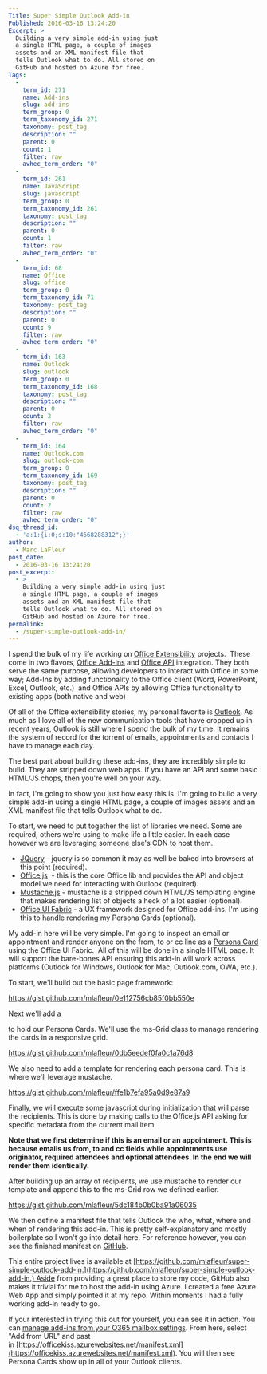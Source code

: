 ```yaml
---
Title: Super Simple Outlook Add-in
Published: 2016-03-16 13:24:20
Excerpt: >
  Building a very simple add-in using just
  a single HTML page, a couple of images
  assets and an XML manifest file that
  tells Outlook what to do. All stored on
  GitHub and hosted on Azure for free.
Tags:
  - 
    term_id: 271
    name: Add-ins
    slug: add-ins
    term_group: 0
    term_taxonomy_id: 271
    taxonomy: post_tag
    description: ""
    parent: 0
    count: 1
    filter: raw
    avhec_term_order: "0"
  - 
    term_id: 261
    name: JavaScript
    slug: javascript
    term_group: 0
    term_taxonomy_id: 261
    taxonomy: post_tag
    description: ""
    parent: 0
    count: 1
    filter: raw
    avhec_term_order: "0"
  - 
    term_id: 68
    name: Office
    slug: office
    term_group: 0
    term_taxonomy_id: 71
    taxonomy: post_tag
    description: ""
    parent: 0
    count: 9
    filter: raw
    avhec_term_order: "0"
  - 
    term_id: 163
    name: Outlook
    slug: outlook
    term_group: 0
    term_taxonomy_id: 168
    taxonomy: post_tag
    description: ""
    parent: 0
    count: 2
    filter: raw
    avhec_term_order: "0"
  - 
    term_id: 164
    name: Outlook.com
    slug: outlook-com
    term_group: 0
    term_taxonomy_id: 169
    taxonomy: post_tag
    description: ""
    parent: 0
    count: 2
    filter: raw
    avhec_term_order: "0"
dsq_thread_id:
  - 'a:1:{i:0;s:10:"4668288312";}'
author:
  - Marc LaFleur
post_date:
  - 2016-03-16 13:24:20
post_excerpt:
  - >
    Building a very simple add-in using just
    a single HTML page, a couple of images
    assets and an XML manifest file that
    tells Outlook what to do. All stored on
    GitHub and hosted on Azure for free.
permalink:
  - /super-simple-outlook-add-in/
---
```

I spend the bulk of my life working on <a href="http://dev.office.com">Office Extensibility</a> projects.  These come in two flavors, <a href="https://msdn.microsoft.com/en-us/library/office/jj220060.aspx">Office Add-ins</a> and <a href="http://dev.office.com/chooseapiendpoint">Office API</a> integration. They both serve the same purpose, allowing developers to interact with Office in some way; Add-Ins by adding functionality to the Office client (Word, PowerPoint, Excel, Outlook, etc.)  and Office APIs by allowing Office functionality to existing apps (both native and web)

Of all of the Office extensibility stories, my personal favorite is <a href="http://dev.outlook.com">Outlook</a>. As much as I love all of the new communication tools that have cropped up in recent years, Outlook is still where I spend the bulk of my time. It remains the system of record for the torrent of emails, appointments and contacts I have to manage each day.

The best part about building these add-ins, they are incredibly simple to build. They are stripped down web apps. If you have an API and some basic HTML/JS chops, then you're well on your way.

In fact, I'm going to show you just how easy this is. I'm going to build a very simple add-in using a single HTML page, a couple of images assets and an XML manifest file that tells Outlook what to do.

To start, we need to put together the list of libraries we need. Some are required, others we're using to make life a little easier. In each case however we are leveraging someone else's CDN to host them.

<ul>
<li><a href="http://jquery.com/">JQuery</a> - jquery is so common it may as well be baked into browsers at this point (required).</li>
<li><a href="https://msdn.microsoft.com/en-us/library/office/fp142185.aspx">Office.js</a>  - this is the core Office lib and provides the API and object model we need for interacting with Outlook (required).</li>
<li><a href="https://github.com/janl/mustache.js">Mustache.js</a> - mustache is a stripped down HTML/JS templating engine that makes rendering list of objects a heck of a lot easier (optional).</li>
<li><a href="http://dev.office.com/fabric">Office UI Fabric</a> - a UX framework designed for Office add-ins. I'm using this to handle rendering my Persona Cards (optional).</li>
</ul>

My add-in here will be very simple. I'm going to inspect an email or appointment and render anyone on the from, to or cc line as a <a href="http://dev.office.com/fabric/components/personacard">Persona Card</a> using the Office UI Fabric.  All of this will be done in a single HTML page. It will support the bare-bones API ensuring this add-in will work across platforms (Outlook for Windows, Outlook for Mac, Outlook.com, OWA, etc.).

To start, we'll build out the basic page framework:

https://gist.github.com/mlafleur/0e112756cb85f0bb550e

Next we'll add a

<div> to hold our Persona Cards. We'll use the ms-Grid class to manage rendering the cards in a responsive grid.

https://gist.github.com/mlafleur/0db5eedef0fa0c1a76d8

We also need to add a template for rendering each persona card. This is where we'll leverage mustache.

https://gist.github.com/mlafleur/ffe1b7efa95a0d9e87a9

Finally, we will execute some javascript during initialization that will parse the recipients. This is done by making calls to the Office.js API asking for specific metadata from the current mail item.

__Note that we first determine if this is an email or an appointment. This is because emails us from, to and cc fields while appointments use originator, required attendees and optional attendees. In the end we will render them identically.__

After building up an array of recipients, we use mustache to render our template and append this to the ms-Grid row we defined earlier.

https://gist.github.com/mlafleur/5dc184b0b0ba91a06035

We then define a manifest file that tells Outlook the who, what, where and when of rendering this add-in. This is pretty self-explanatory and mostly boilerplate so I won't go into detail here. For reference however, you can see the finished manifest on [GitHub](https://github.com/mlafleur/super-simple-outlook-add-in/blob/master/manifest.xml).


This entire project lives is available at [https://github.com/mlafleur/super-simple-outlook-add-in.](https://github.com/mlafleur/super-simple-outlook-add-in.) Aside from providing a great place to store my code, GitHub also makes it trivial for me to host the add-in using Azure. I created a free Azure Web App and simply pointed it at my repo. Within moments I had a fully working add-in ready to go.


If your interested in trying this out for yourself, you can see it in action. You can [manage add-ins from your O365 mailbox settings](https://outlook.office.com/owa/?path=/options/manageapps). From here, select "Add from URL" and past in [https://officekiss.azurewebsites.net/manifest.xml](https://officekiss.azurewebsites.net/manifest.xml). You will then see Persona Cards show up in all of your Outlook clients.</div>